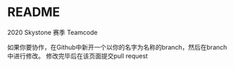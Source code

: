 # README

2020 Skystone 赛季 Teamcode

如果你要协作，在Github中新开一个以你的名字为名称的branch，然后在branch中进行修改。
修改完毕后在该页面提交pull request

